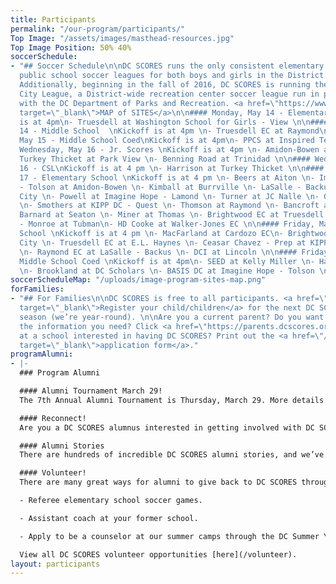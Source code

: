 ```yaml
---
title: Participants
permalink: "/our-program/participants/"
Top Image: "/assets/images/masthead-resources.jpg"
Top Image Position: 50% 40%
soccerSchedule:
- "## Soccer Schedule\n\nDC SCORES runs the only consistent elementary and middle
  public school soccer leagues for both boys and girls in the District of Columbia.
  Additionally, beginning in the fall of 2016, DC SCORES is running the DC SCORES
  City League, a District-wide recreation center soccer league run in partnership
  with the DC Department of Parks and Recreation. <a href=\"https://www.google.com/maps/d/u/0/viewer?mid=1ArueGtkLKryfnhjFva-7hHSZlD8&ll=38.8939219214454%2C-77.01469049999997&z=12\"
  target=\"_blank\">MAP of SITES</a>\n\n#### Monday, May 14 - Elementary School Friendly\nKickoff
  is at 4pm\n- Truesdell at Washington School for Girls - View \n\n#### Monday, May
  14 - Middle School  \nKickoff is at 4pm \n- Truesdell EC at Raymond\n\n#### Tuesday,
  May 15 - Middle School Coed\nKickoff is at 4pm\n- PPCS at Inspired Teaching\n\n####
  Wednesday, May 16 - Jr. Scores \nKickoff is at 4pm \n- Amidon-Bowen at Upshur \n-
  Turkey Thicket at Park View \n- Benning Road at Trinidad \n\n#### Wednesday, May
  16 - CSL\nKickoff is at 4 pm \n- Harrison at Turkey Thicket \n\n#### Thursday, May
  17 - Elementary School \nKickoff is at 4 pm \n- Beers at Aiton \n- Imagine Hope
  - Tolson at Amidon-Bowen \n- Kimball at Burrville \n- LaSalle - Backus at Capital
  City \n- Powell at Imagine Hope - Lamond \n- Turner at JC Nalle \n- Orr at Leckie
  \n- Smothers at KIPP DC - Quest \n- Thomson at Raymond \n- Bancroft at Reed \n-
  Barnard at Seaton \n- Miner at Thomas \n- Brightwood EC at Truesdell EC \n- Bruce
  - Monroe at Tubman\n- HD Cooke at Walker-Jones EC \n\n#### Friday, May 18 - Middle
  School \nKickoff is at 4 pm \n- MacFarland at Cardozo EC\n- Brightwood EC at Capital
  City \n- Truesdell EC at E.L. Haynes \n- Ceasar Chavez - Prep at KIPP DC - WILL
  \n- Raymond EC at LaSalle - Backus \n- DCI at Lincoln \n\n#### Friday, May 18 -
  Middle School Coed \nKickoff is at 4pm\n- SEED at Kelly Miller \n- Hart at Jefferson
  \n- Brookland at DC Scholars \n- BASIS DC at Imagine Hope - Tolson \n\n"
soccerScheduleMap: "/uploads/image-program-sites-map.png"
forFamilies:
- "## For Families\n\nDC SCORES is free to all participants. <a href=\"http://register.dcscores.org\"
  target=\"_blank\">Register your child/children</a> for the next DC SCORES programming
  season (we’re year-round). \n\nAre you a current parent? Do you want to get all
  the information you need? Click <a href=\"https://parents.dcscores.org/\" target=\"_blank\">HERE</a>\n\nWork
  at a school interested in having DC SCORES? Print out the <a href=\"/uploads/dc-scores-new-school-application-2017.pdf\"
  target=\"_blank\">application form</a>."
programAlumni:
- |-
  ### Program Alumni

  #### Alumni Tournament March 29!
  The 7th Annual Alumni Tournament is Thursday, March 29. More details <a href="https://www.facebook.com/events/188999061706669/" target="_blank">HERE</a>

  #### Reconnect!
  Are you a DC SCORES alumnus interested in getting involved with DC SCORES? It’s easy to do! Simply email <a href="mailto:alumni@dcscores.org" target="_blank">alumni@dcscores.org</a>. You can also connect on social media by following <a href="https://www.instagram.com/DCSalumni/" target="_blank">@DCSalumni</a> on Instagram and @dcscores on Snapchat.

  #### Alumni Stories
  There are hundreds of incredible DC SCORES alumni stories, and we’ve been lucky to document just a few of them on our [blog](/blog).

  #### Volunteer!
  There are many great ways for alumni to give back to DC SCORES through volunteering.

  - Referee elementary school soccer games.

  - Assistant coach at your former school.

  - Apply to be a counselor at our summer camps through the DC Summer Youth Employment Program (SYEP).

  View all DC SCORES volunteer opportunities [here](/volunteer).
layout: participants
---
```


